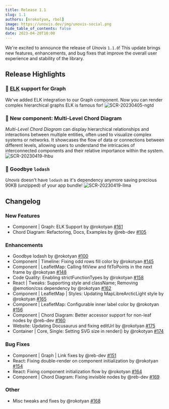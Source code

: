 ```yaml
---
title: Release 1.1
slug: 1.1
authors: [nrokotyan, rbol]
image: https://unovis.dev/img/unovis-social.png
hide_table_of_contents: false
date: 2023-04-20T10:00
---
```


We're excited to announce the release of _Unovis_ `1.1.0`! This update brings new features, enhancements, and bug fixes that improve the overall user experience and stability of the library.

## Release Highlights
### 🦌 [ELK](https://www.eclipse.org/elk/) support for Graph
  We've added ELK integration to our Graph component. Now you can render complex hierarchical graphs ELK is famous for!
![SCR-20230405-ngtd](https://user-images.githubusercontent.com/755708/230221102-7d798ed0-d587-4c81-b374-e1cc8d582b73.png)

### 🥨  New component: Multi-Level Chord Diagram
  _Multi-Level Chord Diagram_ can display hierarchical relationships and interactions between multiple entities, often used to visualize complex systems or networks. It showcases the flow of data or connections between different levels, allowing users to understand the intricacies of interconnected components and their relative importance within the system.
![SCR-20230419-lhbu](https://user-images.githubusercontent.com/755708/233187237-22c5d229-a8a7-4631-8584-a84db7e20ea9.png)

### 👋 Goodbye `lodash`
  _Unovis_ doesn't have `lodash` as it's dependency anymore saving precious 90KB (unzipped) of your app bundle!
![SCR-20230419-llma](https://user-images.githubusercontent.com/755708/233184570-84a1e9cd-fa99-40b0-b4c3-856a20d3ba68.png)

## Changelog
### New Features
* Component | Graph: ELK Support by @rokotyan [#161](https://github.com/f5/unovis/pull/161)
* Chord Diagram: Refactoring, Docs, Examples by @reb-dev [#105](https://github.com/f5/unovis/pull/105)

### Enhancements
* Goodbye lodash by @rokotyan [#100](https://github.com/f5/unovis/pull/100)
* Component | Timeline: Fixing odd rows fill color by @rokotyan [#145](https://github.com/f5/unovis/pull/145)
* Component | LeafletMap: Calling fitView and fitToPoints in the next frame by @rokotyan [#148](https://github.com/f5/unovis/pull/148)
* Code Quality: Enabling strictFunctionTypes by @rokotyan [#158](https://github.com/f5/unovis/pull/158)
* React | Tweaks: Supporting style and className; Removing @emotion/css dependency by @rokotyan [#162](https://github.com/f5/unovis/pull/162)
* Component | LeafletMap | Styles: Updating MapLibreArcticLight style by @rokotyan [#165](https://github.com/f5/unovis/pull/165)
* Component | LeafletMap: Configurable inner label color by @rokotyan [#156](https://github.com/f5/unovis/pull/156)
* Component | Chord Diagram: Better accessor support for non-leaf nodes by @reb-dev [#160](https://github.com/f5/unovis/pull/160)
* Website: Updating Docusaurus and fixing editUrl by @rokotyan [#175](https://github.com/f5/unovis/pull/175)
* Container | Core, Single: Setting SVG size in render() by @rokotyan [#174](https://github.com/f5/unovis/pull/174)

### Bug Fixes
* Component | Graph | Link fixes by @reb-dev [#151](https://github.com/f5/unovis/pull/151)
* React: Fixing double-render on component initialization by @rokotyan [#154](https://github.com/f5/unovis/pull/154)
* React: Fixing component initialization flow by @rokotyan [#164](https://github.com/f5/unovis/pull/164)
* Component | Chord Diagram: Fixing invisible nodes by @reb-dev [#169](https://github.com/f5/unovis/pull/169)

### Other
* Misc tweaks and fixes by @rokotyan [#168](https://github.com/f5/unovis/pull/168)
